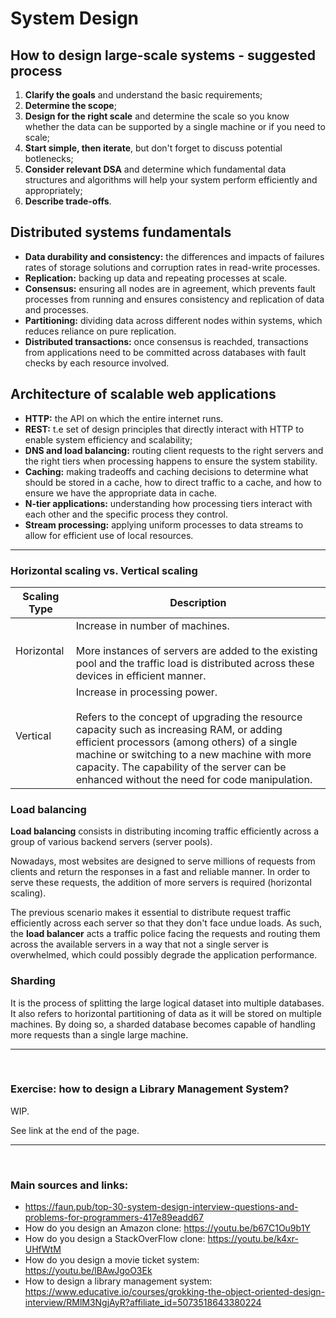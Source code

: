 # System Design

## How to design large-scale systems - suggested process

1. <b>Clarify the goals</b> and understand the basic requirements;
2. <b>Determine the scope</b>;
3. <b>Design for the right scale</b> and determine the scale so you know whether the data can be supported by a single machine or if you need to scale;
4. <b>Start simple, then iterate</b>, but don't forget to discuss potential botlenecks;
5. <b>Consider relevant DSA</b> and determine which fundamental data structures and algorithms will help your system perform efficiently and appropriately;
6. <b>Describe trade-offs</b>.

## Distributed systems fundamentals

- <b>Data durability and consistency:</b> the differences and impacts of failures rates of storage solutions and corruption rates in read-write processes.
- <b>Replication:</b> backing up data and repeating processes at scale.
- <b>Consensus:</b> ensuring all nodes are in agreement, which prevents fault processes from running and ensures consistency and replication of data and processes.
- <b>Partitioning:</b> dividing data across different nodes within systems, which reduces reliance on pure replication.
- <b>Distributed transactions:</b> once consensus is reachded, transactions from applications need to be committed across databases with fault checks by each resource involved.

## Architecture of scalable web applications

- <b>HTTP:</b> the API on which the entire internet runs.
- <b>REST:</b> t.e set of design principles that directly interact with HTTP to enable system efficiency and scalability;
- <b>DNS and load balancing:</b> routing client requests to the right servers and the right tiers when processing happens to ensure the system stability.
- <b>Caching:</b> making tradeoffs and caching decisions to determine what should be stored in a cache, how to direct traffic to a cache, and how to ensure we have the appropriate data in cache.
- <b>N-tier applications:</b> understanding how processing tiers interact with each other and the specific process they control.
- <b>Stream processing:</b> applying uniform processes to data streams to allow for efficient use of local resources.

***

### Horizontal scaling vs. Vertical scaling

| Scaling Type | Description |
|---|------|
|Horizontal | Increase in number of machines. <br> <br> More instances of servers are added to the existing pool and the traffic load is distributed across these devices in efficient manner.|
|Vertical| Increase in processing power. <br> <br> Refers to the concept of upgrading the resource capacity such as increasing RAM, or adding efficient processors (among others) of a single machine or switching to a new machine with more capacity. The capability of the server can be enhanced without the need for code manipulation. |

### Load balancing

**Load balancing** consists in distributing incoming traffic efficiently across a group of various backend servers (server pools).

Nowadays, most websites are designed to serve millions of requests from clients and return the responses in a fast and reliable manner. In order to serve these requests, the addition of more servers is required (horizontal scaling).

The previous scenario makes it essential to distribute request traffic efficiently across each server so that they don't face undue loads. As such, the **load balancer** acts a traffic police facing the requests and routing them across the available servers in a way that not a single server is overwhelmed, which could possibly degrade the application performance.

### Sharding

It is the process of splitting the large logical dataset into multiple databases. It also refers to horizontal partitioning of data as it will be stored on multiple machines. By doing so, a sharded database becomes capable of handling more requests than a single large machine.

***

<br>

### Exercise: how to design a Library Management System?

WIP.

See link at the end of the page.

***

<br>

### Main sources and links:

- https://faun.pub/top-30-system-design-interview-questions-and-problems-for-programmers-417e89eadd67
- How do you design an Amazon clone: https://youtu.be/b67C1Ou9b1Y
- How do you design a StackOverFlow clone: https://youtu.be/k4xr-UHfWtM
- How do you design a movie ticket system: https://youtu.be/lBAwJgoO3Ek
- How to design a library management system: https://www.educative.io/courses/grokking-the-object-oriented-design-interview/RMlM3NgjAyR?affiliate_id=5073518643380224
